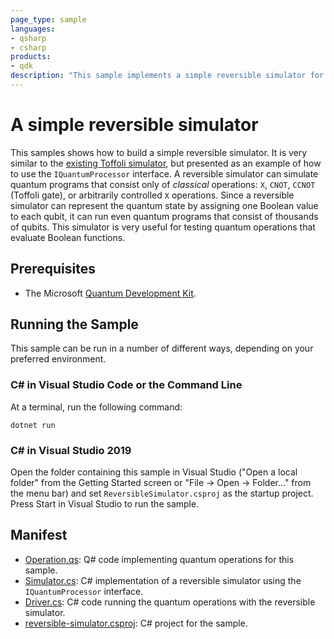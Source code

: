 ```yaml
---
page_type: sample
languages:
- qsharp
- csharp
products:
- qdk
description: "This sample implements a simple reversible simulator for Q# using the `IQuantumProcessor` interface."
---
```


# A simple reversible simulator

This samples shows how to build a simple reversible simulator.  It is very
similar to the [existing Toffoli
simulator](https://docs.microsoft.com/quantum/machines/toffoli-simulator?view=qsharp-preview),
but presented as an example of how to use the `IQuantumProcessor` interface. A
reversible simulator can simulate quantum programs that consist only of
*classical* operations: `X`, `CNOT`, `CCNOT` (Toffoli gate), or arbitrarily
controlled `X` operations.  Since a reversible simulator can represent the
quantum state by assigning one Boolean value to each qubit, it can run even
quantum programs that consist of thousands of qubits. This simulator is very
useful for testing quantum operations that evaluate Boolean functions.

## Prerequisites

- The Microsoft [Quantum Development Kit](https://docs.microsoft.com/quantum/install-guide/).

## Running the Sample

This sample can be run in a number of different ways, depending on your
preferred environment.

### C# in Visual Studio Code or the Command Line

At a terminal, run the following command:

```dotnetcli
dotnet run
```

### C# in Visual Studio 2019

Open the folder containing this sample in Visual Studio ("Open a local folder"
from the Getting Started screen or "File → Open → Folder..." from the menu bar)
and set `ReversibleSimulator.csproj` as the startup project. Press Start in
Visual Studio to run the sample. 

## Manifest

- [Operation.qs](Operation.qs): Q# code implementing quantum operations for this sample.
- [Simulator.cs](Simulator.cs): C# implementation of a reversible simulator using the `IQuantumProcessor` interface.
- [Driver.cs](Driver.cs): C# code running the quantum operations with the reversible simulator.
- [reversible-simulator.csproj](reversible-simulator.csproj): C# project for the sample.
